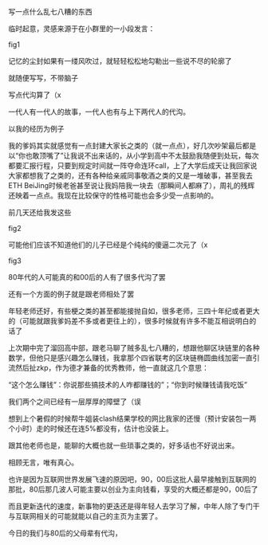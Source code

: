 

写一点什么乱七八糟的东西

临时起意，灵感来源于在小群里的一小段发言：

fig1

记忆的尘封如果有一缕风吹过，就轻轻松松地勾勒出一些说不尽的轮廓了

就随便写写，不带脑子

写点代沟算了（x

一代人有一代人的故事，一代人也有与上下两代人的代沟。

以我的经历为例子

我的爹妈其实就感觉有一点封建大家长之类的（就一点点），好几次吵架最后都是以“你也敢顶嘴了”让我说不出来话的，从小学到高中不太鼓励我随便到处玩，每次都要汇报行程，只要到规定时间就一阵夺命连环call，上了大学后成天让我回家说大家都想我了之类的，还有各种给亲戚同事敬酒之类的又是一堆破事，甚至我去ETH BeiJing时候老爸甚至说让我妈陪我一块去（那瞬间人都麻了），周礼的残辉还映着一点点。我现在比较保守的性格可能也会多少受一点影响的。

前几天还给我发这些

fig2

可能他们应该不知道他们的儿子已经是个纯纯的傻逼二次元了（x

fig3

80年代的人可能真的和00后的人有了很多代沟了罢

还有一个方面的例子就是跟老师相处了罢

年轻老师还好，有些梗之类的甚至都能接抛自如，很多老师，三四十年纪或者更大的（可能就跟我爹妈差不多或者更往上的），很多时候就有许多不能互相说明白的话了

上次期中完了溜回高中部，跟老马聊了贼多乱七八糟的，想跟他聊区块链里的各种数学，但他只是感兴趣怎么赚钱，我拿那个四省联考的区块链椭圆曲线加密一直引流然后扯zkp，作为德才兼备的优秀教师，他一直就这几个意思：

“这个怎么赚钱”：你说那些搞技术的人咋都赚钱的”；“你到时候赚钱请我吃饭”

我们两个之间已经有一层厚厚的障壁了（误

想到上个暑假的时候帮牛姐装clash结果学校的网比我家的还慢（预计安装包一两个小时）走的时候还在连5%都没有，估计也没装上。

跟其他老师也是，能聊的大概也就一些琐事之类的，好多话也不好说出来。

相顾无言，唯有真心。

也许是因为互联网世界发展飞速的原因吧，90，00后这批人最早接触到互联网的那批，80后那几波人可能主要以创业为主向钱看，享受的大概还都是90，00后了

而且更新迭代的速度，新事物的更迭还是得年轻人去学习了解，中年人除了专门干与互联网相关的可能就能以自己的主页为主罢了。

今日的我们与80后的父母辈有代沟，



